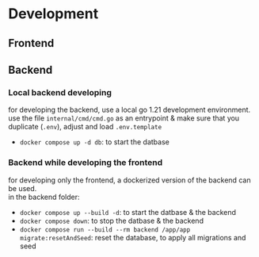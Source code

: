
# Development
## Frontend


## Backend
### Local backend developing
for developing the backend, use a local go 1.21 development environment.
use the file `internal/cmd/cmd.go` as an entrypoint & make sure that you duplicate (`.env`), adjust and load `.env.template`
* `docker compose up -d db`: to start the datbase

### Backend while developing the frontend
for developing only the frontend, a dockerized version of the backend can be used.  
in the backend folder:
* `docker compose up --build -d`: to start the datbase & the backend
* `docker compose down`: to stop the datbase & the backend
* `docker compose run --build --rm backend /app/app migrate:resetAndSeed`: reset the database, to apply all migrations and seed